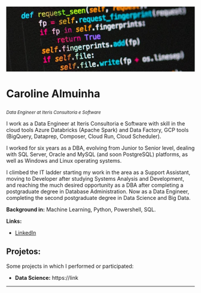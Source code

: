 <p align="center">
  <img src="cap_codes.jpg" >
</p>

# Caroline Almuinha
<sub>*Data Engineer at Iteris Consultoria e Software*</sub>

I work as a Data Engineer at Iteris Consultoria e Software with skill in the cloud tools Azure Databricks (Apache Spark) and Data Factory, GCP tools (BigQuery, Dataprep, Composer, Cloud Run, Cloud Scheduler).

I worked for six years as a DBA, evolving from Junior to Senior level, dealing with SQL Server, Oracle and MySQL (and soon PostgreSQL) platforms, as well as Windows and Linux operating systems.

I climbed the IT ladder starting my work in the area as a Support Assistant, moving to Developer after studying Systems Analysis and Development, and reaching the much desired opportunity as a DBA after completing a postgraduate degree in Database Administration.
Now as a Data Engineer, completing the second postgraduate degree in Data Science and Big Data.

**Background in:** Machine Learning, Python, Powershell, SQL.

**Links:**
* [LinkedIn](https://www.linkedin.com/in/caroline-almuinha)

## Projetos:
Some projects in which I performed or participated:

* **Data Science:** https://link

---
